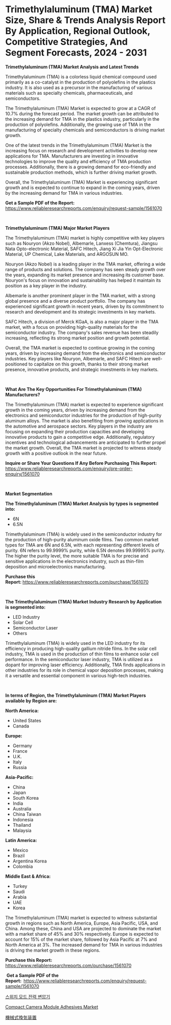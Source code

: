 <p><h1>Trimethylaluminum (TMA) Market Size, Share & Trends Analysis Report By Application, Regional Outlook, Competitive Strategies, And Segment Forecasts, 2024 - 2031</h1></p><p><strong>Trimethylaluminum (TMA) Market Analysis and Latest Trends</strong></p>
<p><p>Trimethylaluminum (TMA) is a colorless liquid chemical compound used primarily as a co-catalyst in the production of polyolefins in the plastics industry. It is also used as a precursor in the manufacturing of various materials such as specialty chemicals, pharmaceuticals, and semiconductors.</p><p>The Trimethylaluminum (TMA) Market is expected to grow at a CAGR of 10.7% during the forecast period. The market growth can be attributed to the increasing demand for TMA in the plastics industry, particularly in the production of polyolefins. Additionally, the growing use of TMA in the manufacturing of specialty chemicals and semiconductors is driving market growth. </p><p>One of the latest trends in the Trimethylaluminum (TMA) Market is the increasing focus on research and development activities to develop new applications for TMA. Manufacturers are investing in innovative technologies to improve the quality and efficiency of TMA production processes. Additionally, there is a growing demand for eco-friendly and sustainable production methods, which is further driving market growth. </p><p>Overall, the Trimethylaluminum (TMA) Market is experiencing significant growth and is expected to continue to expand in the coming years, driven by the increasing demand for TMA in various industries.</p></p>
<p><strong>Get a Sample PDF of the Report:&nbsp;</strong> <a href="https://www.reliableresearchreports.com/enquiry/request-sample/1561070">https://www.reliableresearchreports.com/enquiry/request-sample/1561070</a></p>
<p>&nbsp;</p>
<p><strong>Trimethylaluminum (TMA) Major Market Players</strong></p>
<p><p>The Trimethylaluminum (TMA) market is highly competitive with key players such as Nouryon (Akzo Nobel), Albemarle, Lanxess (Chemtura), Jiangsu Nata Opto-electronic Material, SAFC Hitech, Jiang Xi Jia Yin Opt-Electronic Material, UP Chemical, Lake Materials, and ARGOSUN MO.</p><p>Nouryon (Akzo Nobel) is a leading player in the TMA market, offering a wide range of products and solutions. The company has seen steady growth over the years, expanding its market presence and increasing its customer base. Nouryon's focus on innovation and sustainability has helped it maintain its position as a key player in the industry.</p><p>Albemarle is another prominent player in the TMA market, with a strong global presence and a diverse product portfolio. The company has experienced significant growth in recent years, driven by its commitment to research and development and its strategic investments in key markets.</p><p>SAFC Hitech, a division of Merck KGaA, is also a major player in the TMA market, with a focus on providing high-quality materials for the semiconductor industry. The company's sales revenue has been steadily increasing, reflecting its strong market position and growth potential.</p><p>Overall, the TMA market is expected to continue growing in the coming years, driven by increasing demand from the electronics and semiconductor industries. Key players like Nouryon, Albemarle, and SAFC Hitech are well-positioned to capitalize on this growth, thanks to their strong market presence, innovative products, and strategic investments in key markets.</p></p>
<p>&nbsp;</p>
<p><strong>What Are The Key Opportunities For Trimethylaluminum (TMA) Manufacturers?</strong></p>
<p><p>The Trimethylaluminum (TMA) market is expected to experience significant growth in the coming years, driven by increasing demand from the electronics and semiconductor industries for the production of high-purity aluminum alloys. The market is also benefiting from growing applications in the automotive and aerospace sectors. Key players in the industry are focusing on expanding their production capacities and developing innovative products to gain a competitive edge. Additionally, regulatory incentives and technological advancements are anticipated to further propel the market growth. Overall, the TMA market is projected to witness steady growth with a positive outlook in the near future.</p></p>
<p><strong>Inquire or Share Your Questions If Any Before Purchasing This Report:</strong> <a href="https://www.reliableresearchreports.com/enquiry/pre-order-enquiry/1561070">https://www.reliableresearchreports.com/enquiry/pre-order-enquiry/1561070</a></p>
<p>&nbsp;</p>
<p><strong>Market Segmentation</strong></p>
<p><strong>The Trimethylaluminum (TMA) Market Analysis by types is segmented into:</strong></p>
<p><ul><li>6N</li><li>6.5N</li></ul></p>
<p><p>Trimethylaluminum (TMA) is widely used in the semiconductor industry for the production of high-purity aluminum oxide films. Two common market types for TMA are 6N and 6.5N, with each representing different levels of purity. 6N refers to 99.9999% purity, while 6.5N denotes 99.99995% purity. The higher the purity level, the more suitable TMA is for precise and sensitive applications in the electronics industry, such as thin-film deposition and microelectronics manufacturing.</p></p>
<p><strong>Purchase this Report:&nbsp;</strong><a href="https://www.reliableresearchreports.com/purchase/1561070">https://www.reliableresearchreports.com/purchase/1561070</a></p>
<p>&nbsp;</p>
<p><strong>The Trimethylaluminum (TMA) Market Industry Research by Application is segmented into:</strong></p>
<p><ul><li>LED Industry</li><li>Solar Cell</li><li>Semiconductor Laser</li><li>Others</li></ul></p>
<p><p>Trimethylaluminum (TMA) is widely used in the LED industry for its efficiency in producing high-quality gallium nitride films. In the solar cell industry, TMA is used in the production of thin films to enhance solar cell performance. In the semiconductor laser industry, TMA is utilized as a dopant for improving laser efficiency. Additionally, TMA finds applications in other industries for its role in chemical vapor deposition processes, making it a versatile and essential component in various high-tech industries.</p></p>
<p>&nbsp;</p>
<p><strong>In terms of Region, the Trimethylaluminum (TMA) Market Players available by Region are:</strong></p>
<p>
    <p> <strong> North America: </strong>
        <ul>
            <li>United States</li>
            <li>Canada</li>
        </ul>
        </p> 
    <p> <strong> Europe: </strong>
        <ul>
            <li>Germany</li>
            <li>France</li>
            <li>U.K.</li>
            <li>Italy</li>
            <li>Russia</li>
        </ul>
        </p> 
    <p> <strong> Asia-Pacific: </strong>
        <ul>
            <li>China</li>
            <li>Japan</li>
            <li>South Korea</li>
            <li>India</li>
            <li>Australia</li>
            <li>China Taiwan</li>
            <li>Indonesia</li>
            <li>Thailand</li>
            <li>Malaysia</li>
        </ul>
        </p> 
    <p> <strong> Latin America: </strong>
        <ul>
            <li>Mexico</li>
            <li>Brazil</li>
            <li>Argentina Korea</li>
            <li>Colombia</li>
        </ul>
        </p> 
    <p> <strong> Middle East & Africa: </strong>
        <ul>
            <li>Turkey</li>
            <li>Saudi</li>
            <li>Arabia</li>
            <li>UAE</li>
            <li>Korea</li>
        </ul>
    </p>
    </p>
<p><p>The Trimethylaluminum (TMA) market is expected to witness substantial growth in regions such as North America, Europe, Asia Pacific, USA, and China. Among these, China and USA are projected to dominate the market with a market share of 45% and 30% respectively. Europe is expected to account for 15% of the market share, followed by Asia Pacific at 7% and North America at 3%. The increased demand for TMA in various industries is driving the market growth in these regions.</p></p>
<p><strong>Purchase this Report: </strong><a href="https://www.reliableresearchreports.com/purchase/1561070">https://www.reliableresearchreports.com/purchase/1561070</a></p>
<p>&nbsp;<strong>Get a Sample PDF of the Report:&nbsp;&nbsp;</strong><a href="https://www.reliableresearchreports.com/enquiry/request-sample/1561070">https://www.reliableresearchreports.com/enquiry/request-sample/1561070</a></p>
<p><strong></strong></p>
<p><p><a href="https://medium.com/@cezarymarciniak2022/%EC%8A%A4%EC%9C%84%EC%B9%98-%EB%AA%A8%EB%93%9C-%EC%A0%84%EB%A0%A5-%EB%B3%80%EC%95%95%EA%B8%B0-%EC%8B%9C%EC%9E%A5-%EB%B6%84%EC%84%9D-%EA%B7%B8%EC%9D%98-cagr-%EC%8B%9C%EC%9E%A5-%EC%84%B8%EB%B6%84%ED%99%94-%EB%B0%8F-%EA%B8%80%EB%A1%9C%EB%B2%8C-%EC%82%B0%EC%97%85-%EA%B0%9C%EC%9A%94-27c8ef124947">스위치 모드 전력 변압기</a></p><p><a href="https://github.com/ruddyyedelwadw/Market-Research-Report-List-1/blob/main/compact-camera-module-adhesives-market.md">Compact Camera Module Adhesives Market</a></p><p><a href="https://medium.com/@evekerluke2023/%E6%A9%9F%E6%A2%B0%E6%8F%9B%E6%B0%97%E8%A3%85%E7%BD%AE%E5%B8%82%E5%A0%B4%E5%B1%95%E6%9C%9B-%E6%A5%AD%E7%95%8C%E6%A6%82%E8%A6%81%E3%81%A8%E4%BA%88%E6%B8%AC-2024%E5%B9%B4%E3%81%8B%E3%82%892031%E5%B9%B4-5c4184454d0d">機械式換気装置</a></p></p>